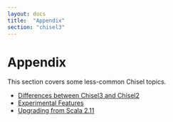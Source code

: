 ```yaml
---
layout: docs
title:  "Appendix"
section: "chisel3"
---
```


# Appendix

This section covers some less-common Chisel topics.

* [Differences between Chisel3 and Chisel2](chisel3-vs-chisel2)
* [Experimental Features](experimental-features)
* [Upgrading from Scala 2.11](upgrading-from-scala-2-11)
